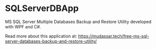 # SQLServerDBApp
MS SQL Server Multiple Databases Backup and Restore Utility developed with WPF and C#.

Read more about this application at: https://mudassar.tech/free-ms-sql-server-databases-backup-and-restore-utility/
